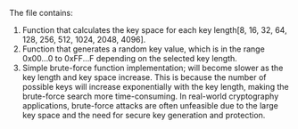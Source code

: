 The file contains: 
1) Function that calculates the key space for each key length[8, 16, 32, 64, 128, 256, 512, 1024, 2048, 4096].
2) Function that generates a random key value, which is in the range 0x00...0 to 0xFF...F depending on the selected key length.
3) Simple brute-force function implementation; will become slower as the key length and key space increase. This is because the number of possible keys will increase exponentially with the key length, making the brute-force search more time-consuming. In real-world cryptography applications, brute-force attacks are often unfeasible due to the large key space and the need for secure key generation and protection.
